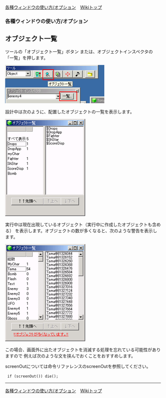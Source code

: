 
[各種ウィンドウの使い方/オプション](./wnd-use-opt)&emsp;[Wikiトップ](./)

### 各種ウィンドウの使い方/オプション
## オブジェクト一覧


ツールの「オブジェクト一覧」ボタン または、オブジェクトインスペクタの「一覧」を押します。


![form-ord-appear.png](./img/form-ord-appear.png)

設計中は次のように、配置したオブジェクトの一覧を表示します。

![form-ord.png](./img/form-ord.png)

実行中は現在出現しているオブジェクト（実行中に作成したオブジェクトも含める） を表示します。オブジェクトの数が多くなると、次のような警告を表示します。

![form-ord-warn.png](./img/form-ord-warn.png)

この場合、画面外に出たオブジェクトを消滅する処理を忘れている可能性がありますので 例えば次のような文を挟んでおくことをおすすめします。

screenOutについては命令リファレンスのscreenOutを参照してください。

```
 if (screenOut()) die();
```




***

[各種ウィンドウの使い方/オプション](./wnd-use-opt)&emsp;[Wikiトップ](./)

